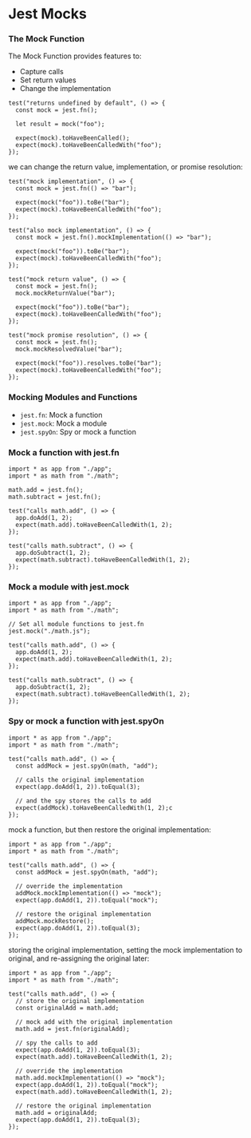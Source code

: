 # Jest Mocks

### The Mock Function <a href="1d32" id="1d32"></a>

The Mock Function provides features to:

* Capture calls
* Set return values
* Change the implementation

```
test("returns undefined by default", () => {
  const mock = jest.fn();

  let result = mock("foo");

  expect(mock).toHaveBeenCalled();
  expect(mock).toHaveBeenCalledWith("foo");
});
```

we can change the return value, implementation, or promise resolution:

```
test("mock implementation", () => {
  const mock = jest.fn(() => "bar");

  expect(mock("foo")).toBe("bar");
  expect(mock).toHaveBeenCalledWith("foo");
});

test("also mock implementation", () => {
  const mock = jest.fn().mockImplementation(() => "bar");

  expect(mock("foo")).toBe("bar");
  expect(mock).toHaveBeenCalledWith("foo");
});

test("mock return value", () => {
  const mock = jest.fn();
  mock.mockReturnValue("bar");

  expect(mock("foo")).toBe("bar");
  expect(mock).toHaveBeenCalledWith("foo");
});

test("mock promise resolution", () => {
  const mock = jest.fn();
  mock.mockResolvedValue("bar");

  expect(mock("foo")).resolves.toBe("bar");
  expect(mock).toHaveBeenCalledWith("foo");
});
```

### Mocking Modules and Functions <a href="3972" id="3972"></a>

* `jest.fn`: Mock a function
* `jest.mock`: Mock a module
* `jest.spyOn`: Spy or mock a function

### Mock a function with jest.fn <a href="2c44" id="2c44"></a>

```
import * as app from "./app";
import * as math from "./math";

math.add = jest.fn();
math.subtract = jest.fn();

test("calls math.add", () => {
  app.doAdd(1, 2);
  expect(math.add).toHaveBeenCalledWith(1, 2);
});

test("calls math.subtract", () => {
  app.doSubtract(1, 2);
  expect(math.subtract).toHaveBeenCalledWith(1, 2);
});
```

### Mock a module with jest.mock <a href="af80" id="af80"></a>

```
import * as app from "./app";
import * as math from "./math";

// Set all module functions to jest.fn
jest.mock("./math.js");

test("calls math.add", () => {
  app.doAdd(1, 2);
  expect(math.add).toHaveBeenCalledWith(1, 2);
});

test("calls math.subtract", () => {
  app.doSubtract(1, 2);
  expect(math.subtract).toHaveBeenCalledWith(1, 2);
});
```

### Spy or mock a function with jest.spyOn <a href="a6fc" id="a6fc"></a>

```
import * as app from "./app";
import * as math from "./math";

test("calls math.add", () => {
  const addMock = jest.spyOn(math, "add");

  // calls the original implementation
  expect(app.doAdd(1, 2)).toEqual(3);

  // and the spy stores the calls to add
  expect(addMock).toHaveBeenCalledWith(1, 2);c
});
```

mock a function, but then restore the original implementation:

```
import * as app from "./app";
import * as math from "./math";

test("calls math.add", () => {
  const addMock = jest.spyOn(math, "add");

  // override the implementation
  addMock.mockImplementation(() => "mock");
  expect(app.doAdd(1, 2)).toEqual("mock");

  // restore the original implementation
  addMock.mockRestore();
  expect(app.doAdd(1, 2)).toEqual(3);
});
```

storing the original implementation, setting the mock implementation to original, and re-assigning the original later:

```
import * as app from "./app";
import * as math from "./math";

test("calls math.add", () => {
  // store the original implementation
  const originalAdd = math.add;

  // mock add with the original implementation
  math.add = jest.fn(originalAdd);

  // spy the calls to add
  expect(app.doAdd(1, 2)).toEqual(3);
  expect(math.add).toHaveBeenCalledWith(1, 2);

  // override the implementation
  math.add.mockImplementation(() => "mock");
  expect(app.doAdd(1, 2)).toEqual("mock");
  expect(math.add).toHaveBeenCalledWith(1, 2);

  // restore the original implementation
  math.add = originalAdd;
  expect(app.doAdd(1, 2)).toEqual(3);
});
```
